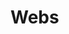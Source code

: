 # Webs


<script>
window.onload=function(){
var pos=window.name || 0;
window.scrollTo(0,pos);
}
window.onunload=function(){
window.name=self.pageYOffset || (document.documentElement.scrollTop+document.body.scrollTop);
}
</script>
